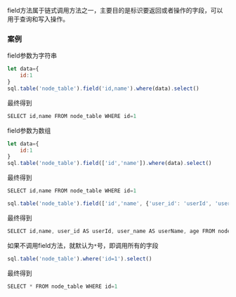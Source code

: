 field方法属于链式调用方法之一，主要目的是标识要返回或者操作的字段，可以用于查询和写入操作。

### 案例

field参数为字符串
```js 
let data={
    id:1
}
sql.table('node_table').field('id,name').where(data).select()
```

最终得到
```js
SELECT id,name FROM node_table WHERE id=1 
```

field参数为数组 
```js 
let data={
    id:1
}
sql.table('node_table').field(['id','name']).where(data).select()
```

最终得到
```js
SELECT id,name FROM node_table WHERE id=1 
```

```js 
sql.table('node_table').field(['id','name', {'user_id': 'userId', 'user_name': 'userName'}, 'age']).where(data).select()
```

最终得到
```js
SELECT id,name, user_id AS userId, user_name AS userName, age FROM node_table WHERE id=1 
```


如果不调用field方法，就默认为`*`号，即调用所有的字段
```js 
sql.table('node_table').where('id=1').select()
```

最终得到
```js
SELECT * FROM node_table WHERE id=1
```




